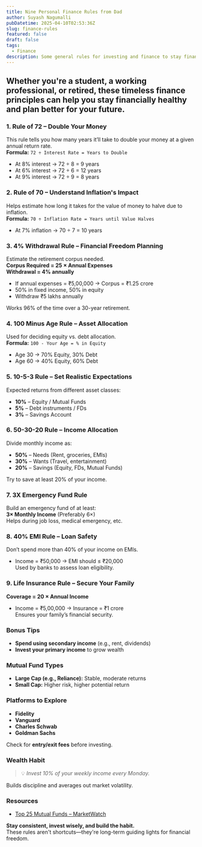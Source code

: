 ```yaml
---
title: Nine Personal Finance Rules from Dad
author: Suyash Nagumalli
pubDatetime: 2025-04-10T02:53:36Z
slug: finance-rules
featured: false
draft: false
tags:
  - Finance
description: Some general rules for investing and finance to stay financially stable.
---
```


## Whether you're a student, a working professional, or retired, these timeless finance principles can help you stay financially healthy and plan better for your future.

### 1. Rule of 72 – Double Your Money

This rule tells you how many years it’ll take to double your money at a given annual return rate.  
**Formula:** `72 ÷ Interest Rate = Years to Double`

- At 8% interest → 72 ÷ 8 = 9 years
- At 6% interest → 72 ÷ 6 = 12 years
- At 9% interest → 72 ÷ 9 = 8 years

### 2. Rule of 70 – Understand Inflation's Impact

Helps estimate how long it takes for the value of money to halve due to inflation.  
**Formula:** `70 ÷ Inflation Rate = Years until Value Halves`

- At 7% inflation → 70 ÷ 7 = 10 years

### 3. 4% Withdrawal Rule – Financial Freedom Planning

Estimate the retirement corpus needed.  
**Corpus Required = 25 × Annual Expenses**  
**Withdrawal = 4% annually**

- If annual expenses = ₹5,00,000 → Corpus = ₹1.25 crore
- 50% in fixed income, 50% in equity
- Withdraw ₹5 lakhs annually

Works 96% of the time over a 30-year retirement.

### 4. 100 Minus Age Rule – Asset Allocation

Used for deciding equity vs. debt allocation.  
**Formula:** `100 - Your Age = % in Equity`

- Age 30 → 70% Equity, 30% Debt
- Age 60 → 40% Equity, 60% Debt

### 5. 10-5-3 Rule – Set Realistic Expectations

Expected returns from different asset classes:

- **10%** – Equity / Mutual Funds
- **5%** – Debt instruments / FDs
- **3%** – Savings Account

### 6. 50-30-20 Rule – Income Allocation

Divide monthly income as:

- **50%** – Needs (Rent, groceries, EMIs)
- **30%** – Wants (Travel, entertainment)
- **20%** – Savings (Equity, FDs, Mutual Funds)

Try to save at least 20% of your income.

### 7. 3X Emergency Fund Rule

Build an emergency fund of at least:  
**3× Monthly Income** (Preferably 6×)  
Helps during job loss, medical emergency, etc.

### 8. 40% EMI Rule – Loan Safety

Don’t spend more than 40% of your income on EMIs.

- Income = ₹50,000 → EMI should ≤ ₹20,000  
  Used by banks to assess loan eligibility.

### 9. Life Insurance Rule – Secure Your Family

**Coverage = 20 × Annual Income**

- Income = ₹5,00,000 → Insurance = ₹1 crore  
  Ensures your family’s financial security.

### Bonus Tips

- **Spend using secondary income** (e.g., rent, dividends)
- **Invest your primary income** to grow wealth

### Mutual Fund Types

- **Large Cap (e.g., Reliance):** Stable, moderate returns
- **Small Cap:** Higher risk, higher potential return

### Platforms to Explore

- **Fidelity**
- **Vanguard**
- **Charles Schwab**
- **Goldman Sachs**

Check for **entry/exit fees** before investing.

### Wealth Habit

> 💡 _Invest 10% of your weekly income every Monday._

Builds discipline and averages out market volatility.

### Resources

- [Top 25 Mutual Funds – MarketWatch](https://www.marketwatch.com/tools/top-25-mutual-funds)

**Stay consistent, invest wisely, and build the habit.**  
These rules aren't shortcuts—they're long-term guiding lights for financial freedom.
